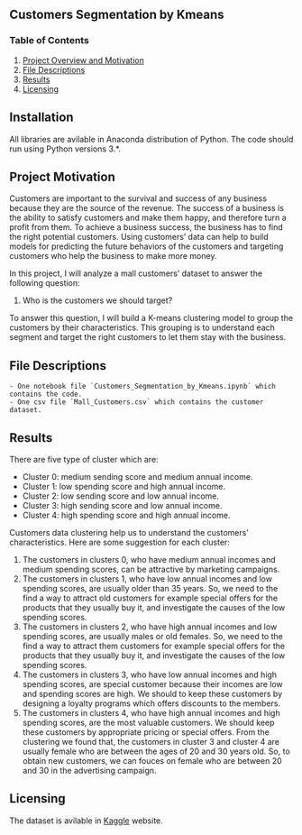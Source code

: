 ## Customers Segmentation by Kmeans

### Table of Contents

1. [Project Overview and Motivation](#motivation)
2. [File Descriptions](#files)
3. [Results](#results)
4. [Licensing](#licensing)

## Installation <a name="installation"></a>
All libraries are avilable in Anaconda distribution of Python.  The code should run using Python versions 3.*.

## Project Motivation<a name="motivation"></a>
Customers are important to the survival and success of any business because they are the source of the revenue. The success of a business is the ability to satisfy customers and make them happy, and therefore turn a profit from them. To achieve a business success, the business has to find the right potential customers. 
Using customers’ data can help to build models for predicting the future behaviors of the customers and targeting customers who  help the business to make more money. 

In this project, I will analyze a mall customers’ dataset to answer the following question:
1. Who is the customers we should target?

To answer this question, I will build a K-means clustering model to group the customers by their characteristics. This grouping is to understand each segment and target the right customers to let them stay with the business.

## File Descriptions <a name="files"></a>
	- One notebook file `Customers_Segmentation_by_Kmeans.ipynb` which contains the code. 
	- One csv file `Mall_Customers.csv` which contains the customer dataset.
 
## Results<a name="results"></a>
There are five type of cluster which are:
* Cluster 0: medium sending score and medium annual income.
* Cluster 1: low spending score and high annual income.
* Cluster 2: low sending score and low annual income.
* Cluster 3: high sending score and low annual income.
* Cluster 4: high spending score and high annual income.


Customers data clustering help us to understand the customers’ characteristics. Here are some suggestion for each cluster:
1. The customers in clusters 0, who have medium annual incomes and medium spending scores, can be attractive by marketing campaigns.
2. The customers in clusters 1, who have low annual incomes and low spending scores, are usually older than 35 years. So, we need to the find a way to attract old customers for example special offers for the products that they usually buy it, and investigate the causes of the low spending scores.
3. The customers in clusters 2, who have high annual incomes and low spending scores, are usually males or old females. So, we need to the find a way to attract them customers for example special offers for the products that they usually buy it, and investigate the causes of the low spending scores.
4. The customers in clusters 3, who have low annual incomes and high spending scores, are special customer because their incomes are low and spending scores are high. We should to keep these customers by designing a loyalty programs which offers discounts to the members.
5. The customers in clusters 4, who have high annual incomes and high spending scores, are the most valuable customers. We should keep these customers by appropriate pricing or special offers. 
From the clustering we found that, the customers in cluster 3 and cluster 4 are usually female who are between the ages of 20 and 30 years old. So, to obtain new customers, we can fouces on female who are between 20 and 30 in the advertising campaign. 


## Licensing <a name="licensing"></a>
The dataset is avilable in [Kaggle](https://www.kaggle.com/shwetabh123/mall-customers) website. 
